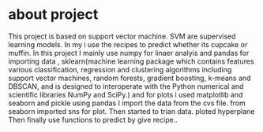 # about project 
This project is based on support vector machine. SVM are supervised learning models. In my i use the recipes to predict whether its cupcake or muffin. 
In this project I mainly use numpy for linaer analyis and pandas for importing data , sklearn(machine learning package which contains features various classification, regression and clustering algorithms including support vector machines, random forests, gradient boosting, k-means and DBSCAN, and is designed to interoperate with the Python numerical and scientific libraries NumPy and SciPy.) and for plots i used matplotlib and seaborn and pickle
using pandas I import the data from the cvs file.
from seaborn imported sns for plot.
Then started to trian data.
ploted hyperplane
Then finally use functions to predict by give recipe..
